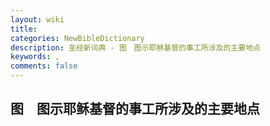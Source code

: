 ```yaml
---
layout: wiki
title: 
categories: NewBibleDictionary
description: 圣经新词典 - 图　图示耶稣基督的事工所涉及的主要地点
keywords: , 
comments: false
---
```


## 图　图示耶稣基督的事工所涉及的主要地点












